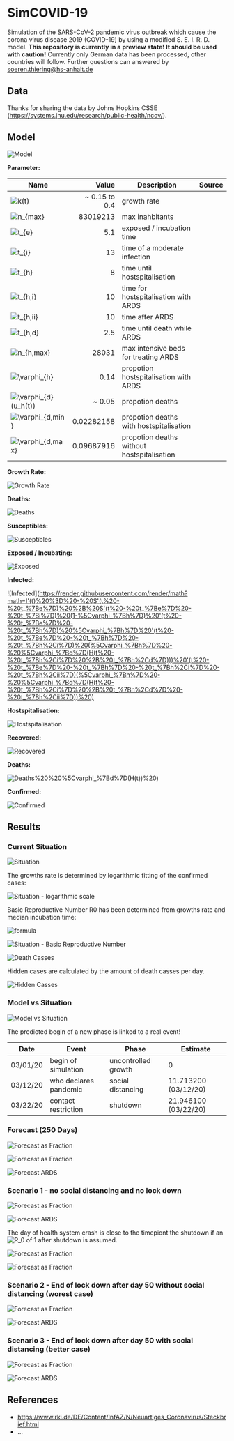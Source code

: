 # SimCOVID-19

Simulation of the SARS-CoV-2 pandemic virus outbreak which cause the corona virus disease 2019 (COVID-19) by using a modified S. E. I. R. D. model.
**This repository is currently in a preview state! It should be used with caution!** Currently only German data has been processed, other countries will follow. Further questions can answered by <soeren.thiering@hs-anhalt.de>

## Data

Thanks for sharing the data by Johns Hopkins CSSE (<https://systems.jhu.edu/research/public-health/ncov/>).

## Model

![Model](https://www.draw.io/?lightbox=1&highlight=0000ff&edit=_blank&layers=1&nav=1#R7VjLdpswEP0aL9tjwFB32fiRpE172jptmqUMMlDLiAphm359R0YC8UhMHMfNycnGZobxSJp75yH3rNFqe85QHHymHiY9s%2B9te9a4Z5pm37bhS2iyXGMY%2FWGu8VnoSV2pmIV%2FsVT2pTYNPZxUDDmlhIdxVenSKMIur%2BgQY3RTNVtQUl01Rj5uKGYuIk3tTejxINcOzXel%2FgKHfqBWNpz3%2BZsVUsbyJEmAPLrRVNakZ40YpTx%2FWm1HmIjoqbjcXGY35GrpnH%2F8lvxBP84%2BXX%2F5%2BSZ3Nn3IT4ojMBzx47o2c9drRFIZL3lWnqkAMppGHhZO%2Bj3rLOArAo8GPP7GnGcScJRyCirKeEB9GiFyRWks7RY04tLMEDKOvA8CWJDnhLrLXDUNCZFrgCTthyAlnNFlgZ1wUAAhjAmaY3KG3KW%2F2%2BiIEsrgVUQjLFx5QAZ5lnJzk1Kb705adA20tEtoylx8j50l%2BY6Yj%2B%2Fz5%2BR2YrMaaSWM55iuMGcZGDBMEA%2FXVWYjmSB%2BYVeSAB4kDx7ACavBiVmauDjm4ZxAJt%2FND4HNJgg5nsVoF5cN1JQqZ%2Bpc8AlKEonkHqAfAdQaM46394ZWvrX6MtlluRtIcVOWDkPVg0ArG8ru6GAMXhP0CRPU6ZigqpntzdBM9c3cvnPCSk9faQjnKk3oYpHAxuokKhY8nFdOg1eTbUwToJHY%2BxQ%2BLyM3ncPuI7%2FJuICu5mmyP90bCTxFq5CIIF1gssY8dFEL%2FxAJ%2FQgEF0DGrJ1hsKTYmTV2Sul6x2hImVMVC6NaLIrKoFeLfku1GD5VtVAb0mC9jBYwVmm4fksRQxHginvFZPMK7R5oWxvBaaFtjmpjDCPqC2%2FIdq0hW84JO3JzEvqOXQqbF%2Bn0fKLeiGZXIDqPQSeN%2BnD%2FyNMyoWjRhZOz7JeI11tbibfF6ALCeFuRsnKs0Yecbcg1JyDdKv%2FwXLoQQqaDo%2BHaAlZthDhsmDHUTXrv4GK246zhaLfAaD9yflHJ69RoZNbokZ9J%2Fkq%2Fu9YcDeyqI7vOszwQDUcHTEsqtBr9LmjCkzjk0LwSCAeNXkbXPH7ZsP9n1zSa1bqBk44EUIbXi8hOWb3o7LsJqVJTKTRl3bmj1DxlodCLgnEHYKfJ%2F0GdD3WcO%2Bf%2FsOaoXkiOmP%2FNm9Fr%2B%2Blyl1ZY6%2FSznlX3qTeNruxrOKrT%2BGD2gVj%2Bf5ybl3%2FDW5N%2F)

**Parameter:**

| Name                                                                                                            |         Value | Description                                | Source |
|-----------------------------------------------------------------------------------------------------------------|--------------:|--------------------------------------------|--------|
| ![$k(t)$](https://render.githubusercontent.com/render/math?math=%24k(t)%24)                                     | ~ 0.15 to 0.4 | growth rate                                |        |
| ![$n_{max}$](https://render.githubusercontent.com/render/math?math=%24n_%7Bmax%7D%24)                           |      83019213 | max inahbitants                            |        |
| ![$t_{e}$](https://render.githubusercontent.com/render/math?math=%24t_%7Be%7D%24)                               |           5.1 | exposed / incubation time                  |        |
| ![$t_{i}$](https://render.githubusercontent.com/render/math?math=%24t_%7Bi%7D%24)                               |            13 | time of a moderate  infection              |        |
| ![$t_{h}$](https://render.githubusercontent.com/render/math?math=%24t_%7Bh%7D%24)                               |             8 | time until hostspitalisation               |        |
| ![$t_{h,i}$](https://render.githubusercontent.com/render/math?math=%24t_%7Bh%2Ci%7D%24)                         |            10 | time for hostspitalisation with ARDS       |        |
| ![$t_{h,ii}$](https://render.githubusercontent.com/render/math?math=%24t_%7Bh%2Cii%7D%24)                       |            10 | time after ARDS                            |        |
| ![$t_{h,d}$](https://render.githubusercontent.com/render/math?math=%24t_%7Bh%2Cd%7D%24)                         |           2.5 | time until death while ARDS                |        |
| ![$n_{h,max}$](https://render.githubusercontent.com/render/math?math=%24n_%7Bh%2Cmax%7D%24)                     |         28031 | max intensive beds for treating ARDS       |        |
| ![$\varphi_{h}$](https://render.githubusercontent.com/render/math?math=%24%5Cvarphi_%7Bh%7D%24)                 |          0.14 | propotion hostspitalisation with ARDS      |        |
| ![$\varphi_{d}(u_h(t))$](https://render.githubusercontent.com/render/math?math=%24%5Cvarphi_%7Bd%7D(u_h(t))%24) |        ~ 0.05 | propotion deaths                           |        |
| ![$\varphi_{d,min}$](https://render.githubusercontent.com/render/math?math=%24%5Cvarphi_%7Bd%2Cmin%7D%24)       |    0.02282158 | propotion deaths with hostspitalisation    |        |
| ![$\varphi_{d,max}$](https://render.githubusercontent.com/render/math?math=%24%5Cvarphi_%7Bd%2Cmax%7D%24)       |    0.09687916 | propotion deaths without hostspitalisation |        |

**Growth Rate:**

![Growth Rate](https://render.githubusercontent.com/render/math?math=k(t)%20%3D%5Cbegin%7Bcases%7Dk_%7Bn%2B1%7D%26%20%5Cquad%20%5Ctext%7B%20if%20%7D%20t%20%3E%20t_%7Bk%2Cn%2B1%7D%20%5C%5Ck_%7Bn%7D%26%20%5Cquad%20%5Ctext%7B%20if%20%7D%20t%20%3E%20t_%7Bk%2Cn%7D%20%5Cwedge%20t%20%5Cleq%20t_%7Bk%2Cn%2B1%7D%20%5C%5C%5Ccdots%26%20%5Cquad%20%5C%5Ck_%7B1%7D%26%20%5Cquad%20%5Ctext%7B%20if%20%7D%20t%20%3E%20t_%7Bk%2C1%7D%20%5Cwedge%20t%20%5Cleq%20t_%7Bk%2C2%7D%20%5C%5C%20%5Cend%7Bcases%7D%20%5C%5C)

**Deaths:**

![Deaths](https://render.githubusercontent.com/render/math?math=%5Cvarphi_%7Bd%7D(H(t))%20%3D%20%5Cbegin%7Bcases%7D%20%5Cvarphi_%7Bd%2Cmin%7D%20%5Ccfrac%20%7B1-H(t)%7D%20%7Bn_%7Bh%2Cmax%7D%7D%20%2B%20%5Cvarphi_%7Bd%2Cmax%7D%20%5Ccfrac%20%7BH(t)%7D%20%7Bn_%7Bh%2Cmax%7D%7D%20%20%26%20%5Cquad%20%5Ctext%7B%20if%20%7D%20%5Ccfrac%20%7BH(t)%7D%20%7Bn_%7Bh%2Cmax%7D%7D%20%3C%201%20%5C%5C%20%5Cvarphi_%7Bd%2Cmax%7D%20%26%20%5Cquad%20%5Ctext%7B%20if%20%7D%20%5Ccfrac%20%7BH(t)%7D%20%7Bn_%7Bh%2Cmax%7D%7D%20%5Cgeq%201%20%5C%5C%20%5Cend%7Bcases%7D)

**Susceptibles:**

![Susceptibles](https://render.githubusercontent.com/render/math?math=S'(t)%20%3D%20-%20k(t)%20%5Ccfrac%7BS(t)%7D%20%7Bn_%7Bmax%7D%7D%20S(t))

**Exposed / Incubating:**

![Exposed](https://render.githubusercontent.com/render/math?math=E'(t)%20%3D%20-%20S'(t)%20%2B%20S'(t-t_e))

**Infected:**

![Infected](https://render.githubusercontent.com/render/math?math=I'(t)%20%3D%20-%20S'(t%20-%20t_%7Be%7D)%20%2B%20S'(t%20-%20t_%7Be%7D%20-%20t_%7Bi%7D)%20(1-%5Cvarphi_%7Bh%7D)%20'(t%20-%20t_%7Be%7D%20-%20t_%7Bh%7D)%20%5Cvarphi_%7Bh%7D%20'(t%20-%20t_%7Be%7D%20-%20t_%7Bh%7D%20-%20t_%7Bh%2Ci%7D)%20(%5Cvarphi_%7Bh%7D%20-%20%5Cvarphi_%7Bd%7D(H(t%20-%20t_%7Bh%2Ci%7D%20%2B%20t_%7Bh%2Cd%7D)))%20'(t%20-%20t_%7Be%7D%20-%20t_%7Bh%7D%20-%20t_%7Bh%2Ci%7D%20-%20t_%7Bh%2Cii%7D)(%5Cvarphi_%7Bh%7D%20-%20%5Cvarphi_%7Bd%7D(H(t%20-%20t_%7Bh%2Ci%7D%20%2B%20t_%7Bh%2Cd%7D%20-%20t_%7Bh%2Cii%7D))%20)

**Hostspitalisation:**

![Hostspitalisation](https://render.githubusercontent.com/render/math?math=H'(t)%20%3D%20-%20S'(%20t%20-%20t_%7Be%7D%20-%20t_%7Bh%7D)%20%20%5Cvarphi_%7Bh%7D%20%20%2B%20S'(%20t%20-%20t_%7Be%7D%20-%20t_%7Bh%7D%20-%20t_%7Bh%2Ci%7D)%20(%5Cvarphi_%7Bh%7D%20-%20%5Cvarphi_%7Bd%7D(H(%20t%20-%20t_%7Bh%2Ci%7D%20%2B%20t_%7Bh%2Cd%7D)))%20%2B%20S'(%20t%20-%20t_%7Be%7D%20-%20t_%7Bh%7D%20-%20t_%7Bh%2Cd%7D)%20%5Cvarphi_%7Bd%7D(H(t)))

**Recovered:**

![Recovered](https://render.githubusercontent.com/render/math?math=R'(t)%20%3D%20-%20S'(%20t%20-%20t_%7Be%7D%20-%20t_%7Bi%7D)%20%20(1-%5Cvarphi_%7Bh%7D)%20-%20S'(%20t%20-%20t_%7Be%7D%20-%20t_%7Bh%7D%20-%20t_%7Bh%2Ci%7D%20-%20t_%7Bh%2Cii%7D)%20(%5Cvarphi_%7Bh%7D%20-%20%5Cvarphi_%7Bd%7D(H(%20t%20-%20t_%7Bh%2Ci%7D%20%2B%20t_%7Bh%2Cd%7D%20-%20t_%7Bh%2Cii%7D))))

**Deaths:**

![Deaths](https://render.githubusercontent.com/render/math?math=D'(t)%20%3D%20-%20S'(%20t%20-%20t_%7Be%7D)%20-%20t_%7Bh%7D%20-%20t_%7Bh%2Cd%7D)%20%20%5Cvarphi_%7Bd%7D(H(t))%20)

**Confirmed:**

![Confirmed](https://render.githubusercontent.com/render/math?math=C'(t)%20%3D%20%2B%20D'(t)%20%2B%20R'(t)%20%2B%20H'(t)%20%2B%20I'(t))

## Results

### Current Situation

![Situation](Situation-1.png)

The growths rate is determined by logarithmic fitting of the confirmed cases:

![Situation - logarithmic scale](Situation-2.png)

Basic Reproductive Number R0 has been determined from growths rate and median incubation time:

![formula](https://render.githubusercontent.com/render/math?math=R_0%20%3D%20e%5E%7Bk%20%20t_e%7D)

![Situation - Basic Reproductive Number](Situation-3.png)

![Death Casses](Situation-5.png)

Hidden cases are calculated by the amount of death casses per day.

![Hidden Casses](Situation-6.png)

### Model vs Situation

![Model vs Situation](Model_vs_Situation-1.png)

The predicted begin of a new phase is linked to a real event!

|   Date   |         Event         |        Phase        |       Estimate       |
|----------|-----------------------|---------------------|----------------------|
| 03/01/20 | begin of simulation   | uncontrolled growth |                    0 |
| 03/12/20 | who declares pandemic | social distancing   | 11.713200 (03/12/20) |
| 03/22/20 | contact restriction   | shutdown            | 21.946100 (03/22/20) |

### Forecast (250 Days)

![Forecast as Fraction](Forecast-1.png)

![Forecast as Fraction](Forecast-2.png)

![Forecast ARDS](Forecast-ARDS-2.png)

### Scenario 1 - no social distancing and no lock down

![Forecast as Fraction](Forecast-2-scenario-1.png)

![Forecast ARDS](Forecast-ARDS-2-scenario-1.png)

The day of health system crash is close to the timepiont the shutdown if an ![$R_0$](https://render.githubusercontent.com/render/math?math=%24R_0%24) of 1 after shutdown is assumed.

![Forecast as Fraction](Forecast-ARDS-3.png)

![Forecast as Fraction](Forecast-ARDS-4.png)

### Scenario 2 - End of lock down after day 50 without social distancing (worest case)

![Forecast as Fraction](Forecast-2-scenario-2.png)

![Forecast ARDS](Forecast-ARDS-2-scenario-2.png)

### Scenario 3 - End of lock down after day 50 with social distancing (better case)

![Forecast as Fraction](Forecast-2-scenario-3.png)

![Forecast ARDS](Forecast-ARDS-2-scenario-3.png)

## References

* <https://www.rki.de/DE/Content/InfAZ/N/Neuartiges_Coronavirus/Steckbrief.html>
* ...

